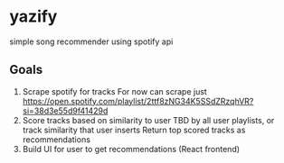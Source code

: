 # yazify

simple song recommender using spotify api

## Goals

1. Scrape spotify for tracks
   For now can scrape just https://open.spotify.com/playlist/2ttf8zNG34K5SSdZRzqhVR?si=38d3e55d9f41429d
2. Score tracks based on similarity to user
   TBD by all user playlists, or track similarity that user inserts
   Return top scored tracks as recommendations
3. Build UI for user to get recommendations (React frontend)
